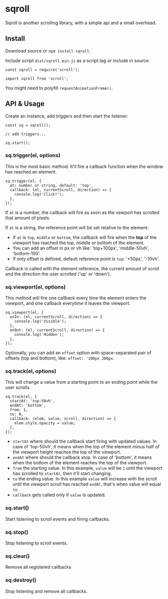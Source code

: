 # sqroll
Sqroll is another scrolling library, with a simple api and a small overhead.

## Install

Download source or `npm install sqroll`.

Include script `dist/sqroll.min.js` as a script tag or include in source:

    const sqroll = require('scroll');

    import sqroll from 'scroll';

You might need to polyfill `requestAnimationFrame()`.

## API & Usage

Create an instance, add triggers and then start the listener:

    const sq = sqroll();
    
    // add triggers...
    
    sq.start();

### sq.trigger(el, options)

This is the most basic method. It'll fire a callback function when the window has reached an element.

    sq.trigger(el, {
      at: number or string, default: 'top',
      callback: (el, currentScroll, direction) => {
        console.log('Click!');
      },
    });

If `at` is a number, the callback will fire as soon as the vewport has scrolled that amount of pixels.

If `at` is a string, the reference point will be set relative to the element:

* If `at` is `top`, `middle` or `bottom`, the callback will fire when the **top** of the viewport has reached the top, middle or bottom of the element.
* You can add an offset in px or vh like: 'top+100px', 'middle-50vh', 'bottom-100'.
* If only offset is defined, default reference point is `top`: '+50px', '-10vh'.

Callback is called with the element reference, the current amount of scroll and the direction the user scrolled ('up' or 'down').

### sq.viewport(el, options)

This method will fire one callback every time the element enters the viewport, and one callback everytime it leaves the viewport.

    sq.viewport(el, {
      onIn: (el, currentScroll, direction) => {
        console.log('Visible');
      },
      onOut: (el, currentScroll, direction) => {
        console.log('Hidden');
      },
    });

Optionally, you can add an `offset` option with space-separated pair of offsets (top and bottom), like: `offset: '100px 200px`.

### sq.track(el, options)

This will change a value from a starting point to an ending point while the user scrolls.

    sq.track(el, {
      startAt: 'top-50vh',
      endAt: 'bottom',
      from: 1,
      to: 0,
      callback: (elem, value, scroll, direction) => {
        elem.style.opacity = value;
      },
    });

* `startAt` where should the callback start firing with updated values. In case of 'top-50vh', it means when the top of the element minus half of the viewport height reaches the top of the viewport.
* `endAt` where should the callback stop. In case of 'bottom', it means when the bottom of the element reaches the top of the viewport.
* `from` the starting value. In this example, `value` will be `1` until the viewport has scrolled to `startAt`, then it'll start changing.
* `to` the ending value. In this example `value` will increase with the scroll until the viewport scroll has reached `endAt`, that's when value will equal `to`.
* `callback` gets called only if `value` is updated.

### sq.start()

Start listening to scroll events and firing callbacks.

### sq.stop()

Stop listening to scroll events.

### sq.clear()

Remove all registered callbacks

### sq.destroy()

Stop listening and remove all callbacks.
